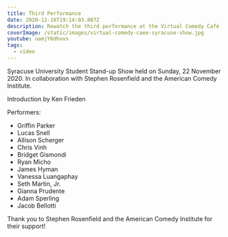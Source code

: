 ```yaml
---
title: Third Performance
date: 2020-12-16T19:14:03.807Z
description: Rewatch the third performance at the Virtual Comedy Café
coverImage: /static/images/virtual-comedy-caee-syracuse-show.jpg
youtube: uamjY6dhovs
tags:
  - video
---
```

Syracuse University Student Stand-up Show held on Sunday, 22 November 2020. In collaboration with Stephen Rosenfield and the American Comedy Institute.  

Introduction by Ken Frieden  

Performers:

* Griffin Parker
* Lucas Snell
* Allison Scherger
* Chris Vinh
* Bridget Gismondi
* Ryan Micho
* James Hyman
* Vanessa Luangaphay
* Seth Martin, Jr.
* Gianna Prudente
* Adam Sperling
* Jacob Bellotti


Thank you to Stephen Rosenfield and the American Comedy Institute for their support!  
